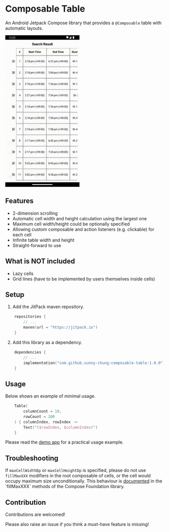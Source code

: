 # Composable Table

An Android Jetpack Compose library that provides a `@Composable` table
with automatic layouts.

![Demo Video](media/composable-table-demo.gif)

## Features
- 2-dimension scrolling
- Automatic cell width and height calculation using the largest one
- Maximum cell width/height could be optionally specified 
- Allowing custom composable and action listeners (e.g. clickable) for each cell
- Infinite table width and height
- Straight-forward to use

## What is NOT included
- Lazy cells
- Grid lines (have to be implemented by users themselves inside cells)

## Setup

1. Add the JitPack maven repository.
```kotlin
    repositories {
        // ...
        maven(url = "https://jitpack.io")
    }
```

2. Add this library as a dependency.
```kotlin
    dependencies {
        // ...
        implementation("com.github.sunny-chung:composable-table:1.0.0")
    }
```

## Usage
Below shows an example of minimal usage.
```kotlin
    Table(
        columnCount = 10,
        rowCount = 100
    ) { columnIndex, rowIndex ->
        Text("($rowIndex, $columnIndex)")
    }
```

Please read the [demo app](demo-app/src/main/java/com/sunnychung/lib/android/composabletable/ux/AppView.kt) for a practical usage example.

## Troubleshooting

If `maxCellWidthDp` or `maxCellHeightDp` is specified, please do not use `fillMaxXXX` modifiers
in the root composable of cells, or the cell would occupy maximum size unconditionally.
This behaviour is [documented](https://developer.android.com/reference/kotlin/androidx/compose/ui/Modifier#(androidx.compose.ui.Modifier).fillMaxWidth(kotlin.Float)) in the `fillMaxXXX` methods of the Compose Foundation library.

## Contribution
Contributions are welcomed!

Please also raise an issue if you think a must-have feature is missing!

